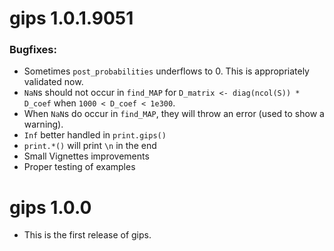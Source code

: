 # gips 1.0.1.9051

### Bugfixes:

* Sometimes `post_probabilities` underflows to 0. This is appropriately validated now.
* `NaN`s should not occur in `find_MAP` for `D_matrix <- diag(ncol(S)) * D_coef` when `1000 < D_coef < 1e300`.
* When `NaN`s do occur in `find_MAP`, they will throw an error (used to show a warning).
* `Inf` better handled in `print.gips()`
* `print.*()` will print `\n` in the end
* Small Vignettes improvements
* Proper testing of examples


# gips 1.0.0

* This is the first release of gips.
